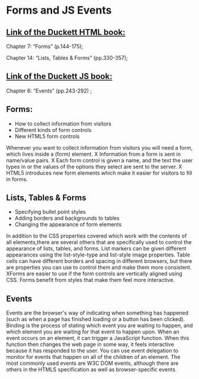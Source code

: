 #  Forms and JS Events



## [Link of the Duckett HTML book:](https://wtf.tw/ref/duckett.pdf)

Chapter 7: “Forms” (p.144-175);

Chapter 14: “Lists, Tables & Forms” (pp.330-357);

## [Link of the Duckett JS book:](https://alqudscollege-my.sharepoint.com/:B:/g/personal/advtech_ltuc_com/Ecix8R_amQVPhRpnPyJaSmoBleNloBxgtjgnbXS7T9MgoA?e=PPfTVl )
Chapter 6: “Events” (pp.243-292) ;

## Forms:
- How to collect information from visitors
- Different kinds of form controls
- New HTML5 form controls

Whenever you want to collect information from
visitors you will need a form, which lives inside a
(form) element.
X Information from a form is sent in name/value pairs.
X Each form control is given a name, and the text the
user types in or the values of the options they select
are sent to the server.
X HTML5 introduces new form elements which make it
easier for visitors to fill in forms.

## Lists, Tables & Forms
- Specifying bullet point styles
- Adding borders and backgrounds to tables
- Changing the appearance of form elements

In addition to the CSS properties covered which work with the contents of all elements,there are several others that are specifically used to control the appearance of lists, tables, and forms. List markers can be given different appearances
using the list-style-type and list-style image
properties. Table cells can have different borders and spacing in
different browsers, but there are properties you can
use to control them and make them more consistent.
XForms are easier to use if the form controls are
vertically aligned using CSS.
Forms benefit from styles that make them feel more
interactive.

## Events
Events are the browser's way of indicating when something has happened (such as when a page has finished loading or a button has been clicked). Binding is the process of stating which event you are waiting to happen, and which element you are waiting for that event to happen upon. When an event occurs on an element, it can trigger a JavaScript function. When this function then changes the web page in some way, it feels interactive because it has responded to the user. You can use event delegation to monitor for events that happen on all of the children of an element. The most commonly used events are W3C DOM events, although there are others in  the HTMLS specification as well as browser-specific events. 